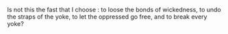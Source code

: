 Is not this the fast that I choose : to loose the bonds of wickedness, to undo the straps of the yoke, to let the oppressed go free, and to break every yoke?
